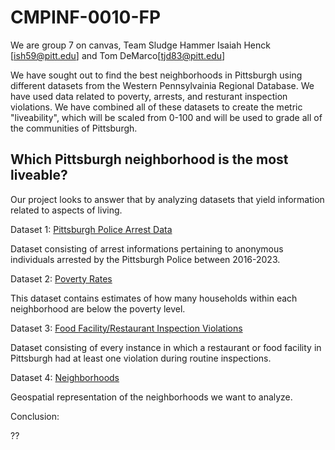 # CMPINF-0010-FP

We are group 7 on canvas, Team Sludge Hammer
Isaiah Henck [ish59@pitt.edu] and Tom DeMarco[tjd83@pitt.edu]

We have sought out to find the best neighborhoods in Pittsburgh using different datasets from the Western Pennsylvainia Regional Database. We have used data related to poverty, arrests, and resturant inspection violations. We have combined all of these datasets to create the metric "liveability", which will be scaled from 0-100 and will be used to grade all of the communities of Pittsburgh.

## Which Pittsburgh neighborhood is the most liveable?
Our project looks to answer that by analyzing datasets that yield information related to aspects of living.

Dataset 1: [Pittsburgh Police Arrest Data](https://data.wprdc.org/dataset/arrest-data/resource/e03a89dd-134a-4ee8-a2bd-62c40aeebc6f)

Dataset consisting of arrest informations pertaining to anonymous individuals arrested by the Pittsburgh Police between 2016-2023. 

Dataset 2: [Poverty Rates](https://data.wprdc.org/dataset/pittsburgh-american-community-survey-2014-miscellaneous-data/resource/7996d143-c155-466e-8414-115f74997dd7)

This dataset contains estimates of how many households within each neighborhood are below the poverty level.

Dataset 3: [Food Facility/Restaurant Inspection Violations](https://data.wprdc.org/dataset/allegheny-county-restaurant-food-facility-inspection-violations/resource/1a1329e2-418c-4bd3-af2c-cc334e7559af)

Dataset consisting of every instance in which a restaurant or food facility in Pittsburgh had at least one violation during routine inspections.

Dataset 4: [Neighborhoods](https://data.wprdc.org/dataset/neighborhoods2)

Geospatial representation of the neighborhoods we want to analyze.

Conclusion:

??

